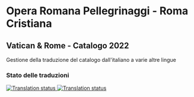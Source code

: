 # Opera Romana Pellegrinaggi - Roma Cristiana

## Vatican & Rome - Catalogo 2022

Gestione della traduzione del catalogo dall'italiano a varie altre lingue

### Stato delle traduzioni
<a href="https://translate.johnromanodorazio.com/engage/roma-cristiana/">
<img src="https://translate.johnromanodorazio.com/widgets/roma-cristiana/-/catalogo-vaticanandrome-2022/multi-auto.svg" alt="Translation status" />
</a>

<a href="https://translate.johnromanodorazio.com/engage/roma-cristiana/">
<img src="https://translate.johnromanodorazio.com/widgets/roma-cristiana/-/catalogo-vaticanandrome-2022/open-graph.png" alt="Translation status" />
</a>

